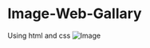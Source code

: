 # Image-Web-Gallary
Using html and css
![Image](https://github.com/user-attachments/assets/6196dda5-26a9-46dc-ab81-eecb053df3e7)
